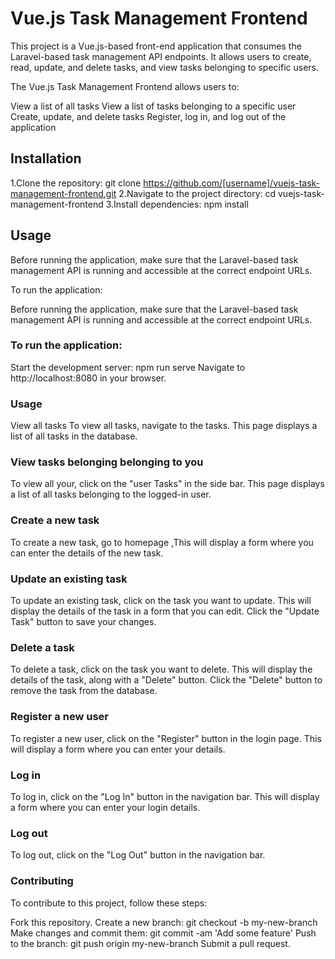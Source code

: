 
# Vue.js Task Management Frontend
This project is a Vue.js-based front-end application that consumes the Laravel-based task management API endpoints. It allows users to create, read, update, and delete tasks, and view tasks belonging to specific users.

The Vue.js Task Management Frontend allows users to:

View a list of all tasks
View a list of tasks belonging to a specific user
Create, update, and delete tasks
Register, log in, and log out of the application

## Installation
1.Clone the repository: git clone https://github.com/[username]/vuejs-task-management-frontend.git
2.Navigate to the project directory: cd vuejs-task-management-frontend
3.Install dependencies: npm install

## Usage
Before running the application, make sure that the Laravel-based task management API is running and accessible at the correct endpoint URLs.

To run the application:

Before running the application, make sure that the Laravel-based task management API is running and accessible at the correct endpoint URLs.

 ### To run the application:
Start the development server: npm run serve
Navigate to http://localhost:8080 in your browser.

### Usage
View all tasks
To view all tasks, navigate to the tasks. This page displays a list of all tasks in the database.

### View tasks belonging belonging to you
To view all your, click on the "user Tasks"  in the side bar. This page displays a list of all tasks belonging to the logged-in user.

### Create a new task
To create a new task, go to homepage ,This will display a form where you can enter the details of the new task.

### Update an existing task
To update an existing task, click on the task you want to update. This will display the details of the task in a form that you can edit. Click the "Update Task" button to save your changes.

### Delete a task
To delete a task, click on the task you want to delete. This will display the details of the task, along with a "Delete" button. Click the "Delete" button to remove the task from the database.

### Register a new user
To register a new user, click on the "Register" button in the login page. This will display a form where you can enter your details.

### Log in
To log in, click on the "Log In" button in the navigation bar. This will display a form where you can enter your login details.

### Log out
To log out, click on the "Log Out" button in the navigation bar.

### Contributing
To contribute to this project, follow these steps:

Fork this repository.
Create a new branch: git checkout -b my-new-branch
Make changes and commit them: git commit -am 'Add some feature'
Push to the branch: git push origin my-new-branch
Submit a pull request.
